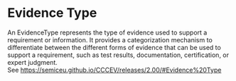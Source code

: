 

# Evidence Type



An EvidenceType represents the type of evidence used to support a requirement or information. It provides a categorization mechanism to differentiate between the different forms of evidence that can be used to support a requirement, such as test results, documentation, certification, or expert judgment. <br/> See https://semiceu.github.io/CCCEV/releases/2.00/#Evidence%20Type


